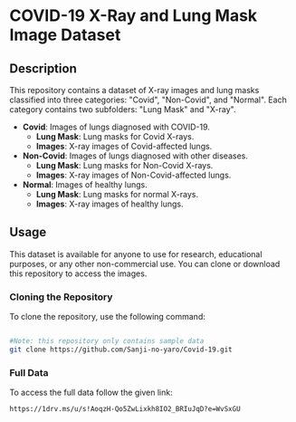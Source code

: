 # COVID-19 X-Ray and Lung Mask Image Dataset

## Description

This repository contains a dataset of X-ray images and lung masks classified into three categories: "Covid", "Non-Covid", and "Normal". Each category contains two subfolders: "Lung Mask" and "X-ray".

- **Covid**: Images of lungs diagnosed with COVID-19.
  - **Lung Mask**: Lung masks for Covid X-rays.
  - **Images**: X-ray images of Covid-affected lungs.
- **Non-Covid**: Images of lungs diagnosed with other diseases.
  - **Lung Mask**: Lung masks for Non-Covid X-rays.
  - **Images**: X-ray images of Non-Covid-affected lungs.
- **Normal**: Images of healthy lungs.
  - **Lung Mask**: Lung masks for normal X-rays.
  - **Images**: X-ray images of healthy lungs.

## Usage

This dataset is available for anyone to use for research, educational purposes, or any other non-commercial use. You can clone or download this repository to access the images.

### Cloning the Repository

To clone the repository, use the following command:

```bash

#Note: this repository only contains sample data
git clone https://github.com/Sanji-no-yaro/Covid-19.git

```

### Full Data

To access the full data follow the given link:

```bash
https://1drv.ms/u/s!AoqzH-Qo5ZwLixkh8IO2_BRIuJqD?e=WvSxGU
```